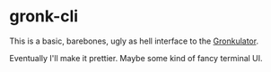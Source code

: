 # gronk-cli

This is a basic, barebones, ugly as hell interface to the
[Gronkulator](http://status.alcf.anl.gov).

Eventually I'll make it prettier. Maybe some kind of fancy terminal UI.
